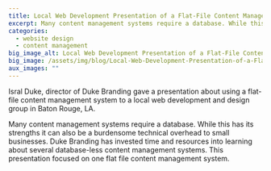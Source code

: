 ```yaml
---
title: Local Web Development Presentation of a Flat-File Content Management System
excerpt: Many content management systems require a database. While this has its strengths it can also be a burdensome technical overhead to small businesses
categories:
  - website design
  - content management
big_image_alt: Local Web Development Presentation of a Flat-File Content Management System
big_image: /assets/img/blog/Local-Web-Development-Presentation-of-a-Flat-File-Content-Management-System-704x260.png
aux_images: ""
---
```

Isral Duke, director of Duke Branding gave a presentation about using a flat-file content management system to a local web development and design group in Baton Rouge, LA. 

Many content management systems require a database. While this has its strengths it can also be a burdensome technical overhead to small businesses. Duke Branding has invested time and resources into learning about several database-less content management systems. This presentation focused on one flat file content management system.

<div>
<script async class="speakerdeck-embed" data-id="c01615e3427a4a5783072eed74ae46c5" data-ratio="1.33333333333333" src="//speakerdeck.com/assets/embed.js"></script>
</div>